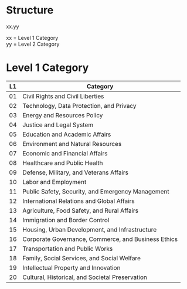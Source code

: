 # Structure
xx.yy

xx = Level 1 Category<br>
yy = Level 2 Category<br>


# Level 1 Category

| L1 |Category                                                |
|----|--------------------------------------------------------|
| 01 |Civil Rights and Civil Liberties                        |
| 02 |Technology, Data Protection, and Privacy                |
| 03 |Energy and Resources Policy                             |
| 04 |Justice and Legal System                                |
| 05 |Education and Academic Affairs                          |
| 06 |Environment and Natural Resources                       |
| 07 |Economic and Financial Affairs                          |
| 08 |Healthcare and Public Health                            |
| 09 |Defense, Military, and Veterans Affairs                 |
| 10 |Labor and Employment                                    |
| 11 |Public Safety, Security, and Emergency Management       |
| 12 |International Relations and Global Affairs              |
| 13 |Agriculture, Food Safety, and Rural Affairs             |
| 14 |Immigration and Border Control                          |
| 15 |Housing, Urban Development, and Infrastructure          |
| 16 |Corporate Governance, Commerce, and Business Ethics     |
| 17 |Transportation and Public Works                         |
| 18 |Family, Social Services, and Social Welfare             |
| 19 |Intellectual Property and Innovation                    |
| 20 |Cultural, Historical, and Societal Preservation         |
